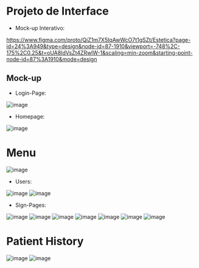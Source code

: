 
# Projeto de Interface

* Mock-up Interativo:
  
https://www.figma.com/proto/QiZ1m7X5IqAwWcO7t1gSZt/Estetica?page-id=24%3A949&type=design&node-id=87-1910&viewport=-748%2C-175%2C0.25&t=oUA8IdVsZt4ZRwlW-1&scaling=min-zoom&starting-point-node-id=87%3A1910&mode=design

## Mock-up

* Login-Page:

![image](https://github.com/ICEI-PUC-Minas-PMV-ADS/pmv-ads-2024-1-e5-proj-empext-t1-pmv-ads-2024-1-e3-centro-estetico/assets/105240089/a54518c4-3e97-4ea4-b383-a60c00cfe52b)

* Homepage:

![image](https://github.com/ICEI-PUC-Minas-PMV-ADS/pmv-ads-2024-1-e5-proj-empext-t1-pmv-ads-2024-1-e3-centro-estetico/assets/105240089/ecf02c4a-3dd3-4b67-af3c-dfd2cf6173c0)

# Menu

![image](https://github.com/ICEI-PUC-Minas-PMV-ADS/pmv-ads-2024-1-e5-proj-empext-t1-pmv-ads-2024-1-e3-centro-estetico/assets/105240089/f1a8114a-e506-4d41-aa59-04057eda38e0)

* Users:

![image](https://github.com/ICEI-PUC-Minas-PMV-ADS/pmv-ads-2024-1-e5-proj-empext-t1-pmv-ads-2024-1-e3-centro-estetico/assets/105240089/f66d0c7e-2941-4bd6-90c5-4b42c4dcc7c0) ![image](https://github.com/ICEI-PUC-Minas-PMV-ADS/pmv-ads-2024-1-e5-proj-empext-t1-pmv-ads-2024-1-e3-centro-estetico/assets/105240089/b5fd07fb-44c2-4833-ae8d-aedd929f0bae)

* Sign-Pages:

![image](https://github.com/ICEI-PUC-Minas-PMV-ADS/pmv-ads-2024-1-e5-proj-empext-t1-pmv-ads-2024-1-e3-centro-estetico/assets/105240089/6219f4b9-94c0-41e2-9953-851a1846b4e5) ![image](https://github.com/ICEI-PUC-Minas-PMV-ADS/pmv-ads-2024-1-e5-proj-empext-t1-pmv-ads-2024-1-e3-centro-estetico/assets/105240089/6adb05a0-32be-460a-b7a7-0ef082d01105) ![image](https://github.com/ICEI-PUC-Minas-PMV-ADS/pmv-ads-2024-1-e5-proj-empext-t1-pmv-ads-2024-1-e3-centro-estetico/assets/105240089/deb0b367-8265-4c62-a286-da03cd25eb30) ![image](https://github.com/ICEI-PUC-Minas-PMV-ADS/pmv-ads-2024-1-e5-proj-empext-t1-pmv-ads-2024-1-e3-centro-estetico/assets/105240089/3089a906-c1c9-4993-8357-97d83f185cd0) ![image](https://github.com/ICEI-PUC-Minas-PMV-ADS/pmv-ads-2024-1-e5-proj-empext-t1-pmv-ads-2024-1-e3-centro-estetico/assets/105240089/ef3017e1-6ebf-477f-90aa-15d3d7e128ff) ![image](https://github.com/ICEI-PUC-Minas-PMV-ADS/pmv-ads-2024-1-e5-proj-empext-t1-pmv-ads-2024-1-e3-centro-estetico/assets/105240089/ea1e19ff-ce37-42f1-8619-0623c0648f6a) ![image](https://github.com/ICEI-PUC-Minas-PMV-ADS/pmv-ads-2024-1-e5-proj-empext-t1-pmv-ads-2024-1-e3-centro-estetico/assets/105240089/5eb0b0c1-3216-4bc2-89d4-d6816387ec36)

# Patient History

![image](https://github.com/ICEI-PUC-Minas-PMV-ADS/pmv-ads-2024-1-e5-proj-empext-t1-pmv-ads-2024-1-e3-centro-estetico/assets/105240089/38586ed4-85c2-4ecf-9b2f-17cb6a7c0118) ![image](https://github.com/ICEI-PUC-Minas-PMV-ADS/pmv-ads-2024-1-e5-proj-empext-t1-pmv-ads-2024-1-e3-centro-estetico/assets/105240089/85fb321f-d81c-4b70-af9a-d7cd556f32aa)













